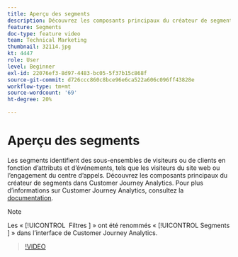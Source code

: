 ```yaml
---
title: Aperçu des segments
description: Découvrez les composants principaux du créateur de segments dans Customer Journey Analytics.
feature: Segments
doc-type: feature video
team: Technical Marketing
thumbnail: 32114.jpg
kt: 4447
role: User
level: Beginner
exl-id: 22076ef3-8d97-4483-bc05-5f37b15c868f
source-git-commit: d726ccc860c8bce96e6ca522a606c096ff43828e
workflow-type: tm+mt
source-wordcount: '69'
ht-degree: 20%

---
```


# Aperçu des segments

Les segments identifient des sous-ensembles de visiteurs ou de clients en fonction d’attributs et d’événements, tels que les visiteurs du site web ou l’engagement du centre d’appels. Découvrez les composants principaux du créateur de segments dans Customer Journey Analytics. Pour plus d’informations sur Customer Journey Analytics, consultez la [documentation](https://experienceleague.adobe.com/en/docs/analytics-platform/using/cja-components/cja-segments/filters-overview).

>[!NOTE]
>
> Les « [!UICONTROL &#x200B; Filtres &#x200B;] » ont été renommés « [!UICONTROL &#x200B; Segments &#x200B;] » dans l’interface de Customer Journey Analytics.

>[!VIDEO](https://video.tv.adobe.com/v/32114/?quality=12&learn=on)
